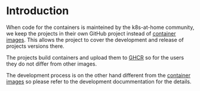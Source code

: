 # Introduction

When code for the containers is mainteined by the k8s-at-home community, we
keep the projects in their own GitHub project instead of 
[container images](https://github.com/k8s-at-home/container-images). This allows
the project to cover the development and release of projects versions there.

The projects build containers and upload them to
[GHCR](https://github.com/orgs/k8s-at-home/packages?ecosystem=container)
so for the users they do not differ from other images.

The development process is on the other hand different from the 
[container images](https://github.com/k8s-at-home/container-images) so
please refer to the development docummentation for the details.